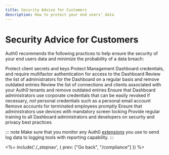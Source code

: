 ```yaml
---
title: Security Advice for Customers
description: How to protect your end users' data
---
```

# Security Advice for Customers

Auth0 recommends the following practices to help ensure the security of your end users data and minimize the probability of a data breach:

Protect client secrets and keys
Protect Management Dashboard credentials, and require multifactor authentication for access to the Dashboard
Review the list of administrators for the Dashboard on a regular basis and remove outdated entries
Review the list of connections and clients associated with your Auth0 tenants and remove outdated entries
Ensure that Dashboard administrators use corporate credentials that can be easily revoked if necessary, *not* personal credentials such as a personal email account
Remove accounts for terminated employees promptly
Ensure that administrators use devices with mandatory screen locking
Provide regular training to all Dashboard administrators and developers on security and privacy best practices

::: note
Make sure that you monitor any Auth0 [extensions](/extensions#export-auth0-logs-to-an-external-service) you use to send log data to logging tools with reporting capability.
:::

<%= include('./_stepnav', {
 prev: ["Go back", "/compliance"]
}) %>